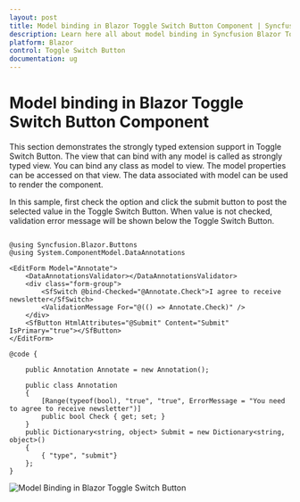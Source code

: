 ```yaml
---
layout: post
title: Model binding in Blazor Toggle Switch Button Component | Syncfusion
description: Learn here all about model binding in Syncfusion Blazor Toggle Switch Button component and much more.
platform: Blazor
control: Toggle Switch Button 
documentation: ug
---
```


# Model binding in Blazor Toggle Switch Button Component

This section demonstrates the strongly typed extension support in Toggle Switch Button. The view that can bind with any model is called as strongly typed view. You can bind any class as model to view. The model properties can be accessed on that view. The data associated with model can be used to render the component.

In this sample, first check the option and click the submit button to post the selected value in the Toggle Switch Button. When value is not checked, validation error message will be shown below the Toggle Switch Button.

```cshtml

@using Syncfusion.Blazor.Buttons
@using System.ComponentModel.DataAnnotations

<EditForm Model="Annotate">
    <DataAnnotationsValidator></DataAnnotationsValidator>
    <div class="form-group">
        <SfSwitch @bind-Checked="@Annotate.Check">I agree to receive newsletter</SfSwitch>
        <ValidationMessage For="@(() => Annotate.Check)" />
    </div>
    <SfButton HtmlAttributes="@Submit" Content="Submit" IsPrimary="true"></SfButton>
</EditForm>

@code {

    public Annotation Annotate = new Annotation();

    public class Annotation
    {
        [Range(typeof(bool), "true", "true", ErrorMessage = "You need to agree to receive newsletter")]
        public bool Check { get; set; }
    }
    public Dictionary<string, object> Submit = new Dictionary<string, object>()
    {
        { "type", "submit"}
    };
}

```

![Model Binding in Blazor Toggle Switch Button](./../images/blazor-toggle-switch-button-model-binding.png)